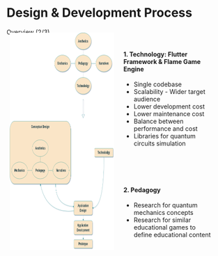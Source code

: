# Design & Development Process

<p class='slide-subtitle'>Overview (2/3)</p>

<div class='section-wrapper'>
  <div class='image-wrapper grey-shadow bg-white-smoke rounded-md'>
    <img src='../../assets/images/design/design_flow.png'/>
  </div>
  <div class='text-wrapper'>
    <div class='card grey-shadow rounded-md fade-out-vclick' v-after='+1'>
      <h4>1. Technology: Flutter Framework & Flame Game Engine</h4>
      <ul class=''>
        <li>Single codebase</li>
        <li>Scalability - Wider target audience</li>
        <li>Lower development cost</li>
        <li>Lower maintenance cost</li>
        <li>Balance between performance and cost</li>
        <li>Libraries for quantum circuits simulation</li>
      </ul>
    </div>
    <div class='card grey-shadow rounded-md fade-out-vclick' v-click='+1'>
      <h4>2. Pedagogy</h4>
      <ul class=''>
        <li>Research for quantum mechanics concepts</li>
        <li>Research for similar educational games to define educational content</li>
      </ul>
    </div>
  </div>
</div>

<style>
  .section-wrapper {
    margin-top: -2em;
    display: flex;
    flex-direction: row;
    justify-content: space-evenly;
  }

  .text-wrapper {
    display: flex;
    flex-direction: column;
    justify-content: space-evenly;
  }

  .text-wrapper .card {
    margin: 1em;
    padding: 1em;
  }

  .image-wrapper img {
    height: 500px;
    padding: 0.5em;
  }
</style>
